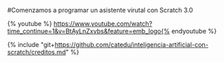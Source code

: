 #Comenzamos a programar un asistente virutal con Scratch 3.0

{% youtube %} https://www.youtube.com/watch?time_continue=1&v=BtAyLnZxvbs&feature=emb_logo{% endyoutube %} 

{% include "git+https://github.com/catedu/inteligencia-artificial-con-scratch/creditos.md" %}